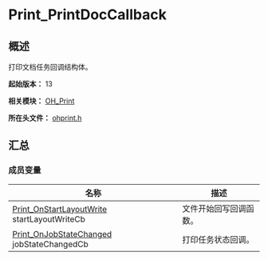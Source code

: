 # Print_PrintDocCallback

## 概述

打印文档任务回调结构体。

**起始版本：** 13

**相关模块：** [OH_Print](capi-oh-print.md)

**所在头文件：** [ohprint.h](capi-ohprint-h.md)

## 汇总

### 成员变量

| 名称 | 描述 |
| -- | -- |
| [Print_OnStartLayoutWrite](capi-ohprint-h.md#print_onstartlayoutwrite) startLayoutWriteCb | 文件开始回写回调函数。 |
| [Print_OnJobStateChanged](capi-ohprint-h.md#print_onjobstatechanged) jobStateChangedCb | 打印任务状态回调。 |


